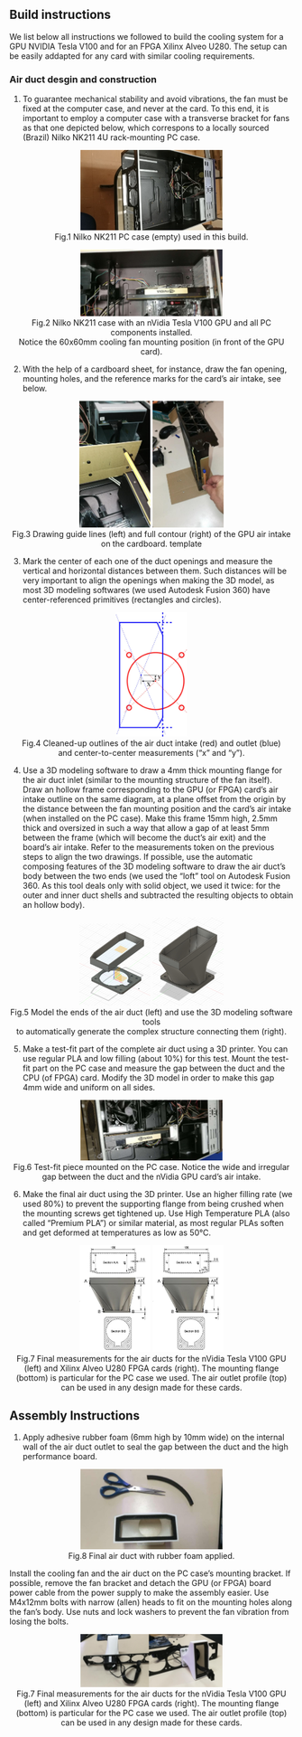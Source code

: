 ## Build instructions

We list below all instructions we followed to build the cooling system for 
a GPU NVIDIA Tesla V100 and for an FPGA Xilinx Alveo U280. The setup can be easily addapted for any card with similar cooling requirements. 

### Air duct desgin and construction 


1. To guarantee mechanical stability and avoid
vibrations, the fan must be fixed at the computer case, and never at the card. To
this end, it is important to employ a computer case with a transverse bracket 
for fans as that one depicted below, which correspons to a locally sourced (Brazil) Nilko NK211 4U
rack-mounting PC case.  

<p align="center">
<img src="../img/nilko.jpg" alt="Computer case" width="50%" /> 
<br>
Fig.1 Nilko NK211 PC case (empty) used in this build.
</p>

<p align="center">
<img src="../img/nilko2.jpg" alt="Computer case" width="50%" />  <br>
Fig.2 Nilko NK211 case with an nVidia Tesla V100 GPU  and all PC components installed. <br> Notice
the 60x60mm cooling fan mounting position (in front of the GPU card).
</p>



2. With the help of a cardboard sheet, for instance, draw the fan opening, mounting holes, and the reference marks for the 
card’s air intake, see below.

<p align="center">
<img src="../img/draw1.jpg" alt="Computer case" width="25%" /> 
<img src="../img/draw2.jpg" alt="Computer case" width="25%" /> 
<br>
Fig.3 Drawing guide lines (left) and full contour (right) of the GPU air intake on the cardboard.
template
</p>

3. Mark the center of each one of the duct openings and measure the vertical and horizontal distances
between them. Such distances will be very important to align the openings when making the 3D model, as
most 3D modeling softwares (we used Autodesk Fusion 360) have center-referenced primitives
(rectangles and circles).

<p align="center">
<img src="../img/draw3.jpg" alt="Computer case" width="25%" /> 
<br>
Fig.4 Cleaned-up outlines of the air duct intake (red) and outlet (blue) <br> and center-to-center
measurements (“x” and “y”).
</p>


4. Use a 3D modeling software to draw a 4mm thick mounting flange for the air duct inlet (similar to
the mounting structure of the fan itself). Draw an hollow frame corresponding to the GPU (or
FPGA) card’s air intake outline on the same diagram, at a plane offset from the origin by the distance
between the fan mounting position and the card’s air intake (when installed on the PC case). Make
this frame 15mm high, 2.5mm thick and oversized in such a way that allow a gap of at least 5mm
between the frame (which will become the duct’s air exit) and the board’s air intake. Refer to the
measurements token on the previous steps to align the two drawings. If possible, use the automatic composing features of the 3D modeling software to draw the air duct’s
body between the two ends (we used the “loft” tool on Autodesk Fusion 360. As this tool deals only
with solid object, we used it twice: for the outer and inner duct shells and subtracted the resulting
objects to obtain an hollow body).

<p align="center">
<img src="../img/3DP.png" alt="Computer case" width="25%" /> 
<img src="../img/3DP2.png" alt="Computer case" width="25%" /> 
<br>
Fig.5 Model the ends of the air duct (left) and use the 3D modeling software tools <br> to automatically
generate the complex structure connecting them (right).
</p>

5. Make a test-fit part of the complete air duct using a 3D printer. You can use regular PLA and low
filling (about 10%) for this test. Mount the test-fit part on the PC case and measure the gap between
the duct and the CPU (of FPGA) card. Modify the 3D model in order to make this gap 4mm wide
and uniform on all sides.

<p align="center">
<img src="../img/nvidiatest.jpg" alt="Computer case" width="50%" />  <br>
Fig.6 Test-fit piece mounted on the PC case. Notice the wide and irregular gap between the duct
and the nVidia GPU card’s air intake.
</p>

6. Make the final air duct using the 3D printer. Use an higher filling rate (we used 80%) to prevent
the supporting flange from being crushed when the mounting screws get tightened up. Use High
Temperature PLA (also called “Premium PLA”) or similar material, as most regular PLAs soften and
get deformed at temperatures as low as 50°C.

<p align="center">
<img src="../img/duct1.jpg" alt="Computer case" width="25%" /> 
<img src="../img/duct1.jpg" alt="Computer case" width="25%" /> 
<br>
Fig.7 Final measurements for the air ducts for the nVidia Tesla V100 GPU (left) and Xilinx Alveo
U280 FPGA cards (right). The mounting flange (bottom) is particular for the PC case we used. The
air outlet profile (top) can be used in any design made for these cards.
</p>

## Assembly Instructions

1. Apply adhesive rubber foam (6mm high by 10mm wide) on the internal wall of the air duct outlet
to seal the gap between the duct and the high performance board.

<p align="center">
<img src="../img/ass1.jpg" alt="Computer case" width="50%" /> 
<br>
Fig.8 Final air duct with rubber foam applied.
</p>

Install the cooling fan and the air duct on the PC case’s mounting bracket. If possible, remove the
fan bracket and detach the GPU (or FPGA) board power cable from the power supply to make the
assembly easier. Use M4x12mm bolts with narrow (allen) heads to fit on the mounting holes along
the fan’s body. Use nuts and lock washers to prevent the fan vibration from losing the bolts.

<p align="center">
<img src="../img/ass2.jpg" alt="Computer case" width="50%" /> 
<br>
Fig.7 Final measurements for the air ducts for the nVidia Tesla V100 GPU (left) and Xilinx Alveo
U280 FPGA cards (right). The mounting flange (bottom) is particular for the PC case we used. The
air outlet profile (top) can be used in any design made for these cards.
</p>
